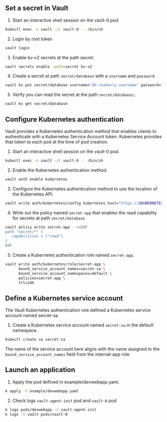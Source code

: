 ## Set a secret in Vault

1. Start an interactive shell session on the vault-0 pod.
```bash
kubectl exec -n vault -it vault-0 -- /bin/sh
```
2. Login by root token

```bash
vault login 
```

3. Enable kv-v2 secrets at the path secret.

```bash
vault secrets enable -path=secret kv-v2
```

4. Create a secret at path `secret/database` with a `username` and `password`.

```bash
vault kv put secret/database username="db-readonly-username" password="db-secret-password"
```

5. Verify you can read the secret at the path `secret/database/`.

```bash
vault kv get secret/database
```

## Configure Kubernetes authentication
Vault provides a Kubernetes authentication method that enables clients to authenticate with a Kubernetes Service Account token. Kubernetes provides that token to each pod at the time of pod creation.

1. Start an interactive shell session on the vault-0 pod.

```bash
kubectl exec -n vault -it vault-0 -- /bin/sh
```

2. Enable the Kubernetes authentication method.

```bash
vault auth enable kubernetes
```

3. Configure the Kubernetes authentication method to use the location of the Kubernetes API.

```bash
vault write auth/kubernetes/config kubernetes_host="https://$KUBERNETES_PORT_443_TCP_ADDR:443"
```

4. Write out the policy named `secret-app` that enables the read capability for secrets at path `secret/database`

```bash
vault policy write secret-app - <<EOF
path "secret/*" {
   capabilities = ["read"]
}
EOF
```
5. Create a Kubernetes authentication role named `secret-app`.

```bash
vault write auth/kubernetes/role/secret-app \
      bound_service_account_names=secret-sa \
      bound_service_account_namespaces=default \
      policies=secret-app \
      ttl=24h
```

## Define a Kubernetes service account
The Vault Kubernetes authentication role defined a Kubernetes service account named secret-sa.

1. Create a Kubernetes service account named `secret-sa` in the default namespace.

```bash
kubectl create sa secret-sa
```
The name of the service account here aligns with the name assigned to the `bound_service_account_names` field from the internal-app role.


## Launch an application

1. Apply the pod defined in example/devwebapp.yaml.

```bash
k apply -f example/devwebapp.yaml
```
2. Check logs `vault-agent-init` pod and `vault-0` pod

```bash
k logs pods/devwebapp -c vault-agent-init
k logs -n vault pods/vault-0
```

